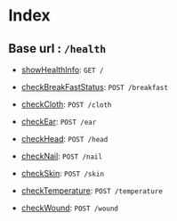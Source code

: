 # Index

## **Base url** : `/health`

* [showHealthInfo](showHealth.md): `GET /`

* [checkBreakFastStatus](checkBreakFast.md): `POST /breakfast`

* [checkCloth](checkCloth.md): `POST /cloth`

* [checkEar](checkEar.md): `POST /ear`

* [checkHead](checkHead.md): `POST /head`

* [checkNail](checkNail.md): `POST /nail`

* [checkSkin](checkSkin.md): `POST /skin`

* [checkTemperature](checkTemperature.md): `POST /temperature`

* [checkWound](checkWound.md): `POST /wound`